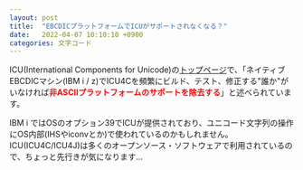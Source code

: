 ```yaml
---
layout: post
title:  "EBCDICプラットフォームでICUがサポートされなくなる？"
date:   2022-04-07 10:10:10 +0900
categories: 文字コード
---
```

ICU(International Components for Unicode)の[トップページ](https://icu.unicode.org/)で、「ネイティブEBCDICマシン(IBM i / z)でICU4Cを頻繁にビルド、テスト、修正する"誰か"がいなければ<span style="color: red">**非ASCIIプラットフォームのサポートを除去する**</span>」と述べられています。

IBM i ではOSのオプション39でICUが提供されており、ユニコード文字列の操作にOS内部(IHSやiconvとか)で使われているのかもしれません。ICU(ICU4C/ICU4J)は多くのオープンソース・ソフトウェアで利用されているので、ちょっと先行きが気になります...
